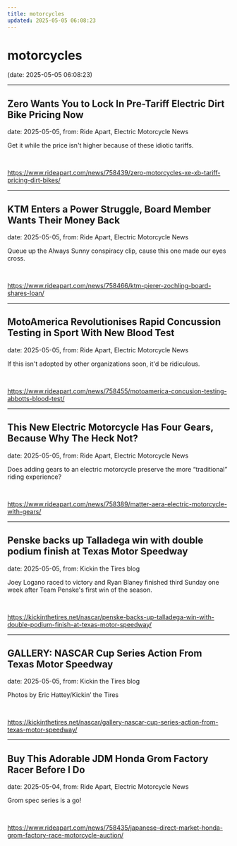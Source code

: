 ```yaml
---
title: motorcycles
updated: 2025-05-05 06:08:23
---
```


# motorcycles

(date: 2025-05-05 06:08:23)

---

## Zero Wants You to Lock In Pre-Tariff Electric Dirt Bike Pricing Now

date: 2025-05-05, from: Ride Apart, Electric Motorcycle News

Get it while the price isn't higher because of these idiotic tariffs. 

<br> 

<https://www.rideapart.com/news/758439/zero-motorcycles-xe-xb-tariff-pricing-dirt-bikes/>

---

## KTM Enters a Power Struggle, Board Member Wants Their Money Back

date: 2025-05-05, from: Ride Apart, Electric Motorcycle News

Queue up the Always Sunny conspiracy clip, cause this one made our eyes cross.  

<br> 

<https://www.rideapart.com/news/758466/ktm-pierer-zochling-board-shares-loan/>

---

## MotoAmerica Revolutionises Rapid Concussion Testing in Sport With New Blood Test

date: 2025-05-05, from: Ride Apart, Electric Motorcycle News

If this isn't adopted by other organizations soon, it'd be ridiculous.  

<br> 

<https://www.rideapart.com/news/758455/motoamerica-concusion-testing-abbotts-blood-test/>

---

## This New Electric Motorcycle Has Four Gears, Because Why The Heck Not?

date: 2025-05-05, from: Ride Apart, Electric Motorcycle News

Does adding gears to an electric motorcycle preserve the more “traditional” riding experience?
 

<br> 

<https://www.rideapart.com/news/758389/matter-aera-electric-motorcycle-with-gears/>

---

## Penske backs up Talladega win with double podium finish at Texas Motor Speedway

date: 2025-05-05, from: Kickin the Tires blog

Joey Logano raced to victory and Ryan Blaney finished third Sunday one week after Team Penske's first win of the season. 

<br> 

<https://kickinthetires.net/nascar/penske-backs-up-talladega-win-with-double-podium-finish-at-texas-motor-speedway/>

---

## GALLERY: NASCAR Cup Series Action From Texas Motor Speedway

date: 2025-05-05, from: Kickin the Tires blog

Photos by Eric Hattey/Kickin&#8217; the Tires 

<br> 

<https://kickinthetires.net/nascar/gallery-nascar-cup-series-action-from-texas-motor-speedway/>

---

## Buy This Adorable JDM Honda Grom Factory Racer Before I Do

date: 2025-05-04, from: Ride Apart, Electric Motorcycle News

Grom spec series is a go! 

<br> 

<https://www.rideapart.com/news/758435/japanese-direct-market-honda-grom-factory-race-motorcycle-auction/>

